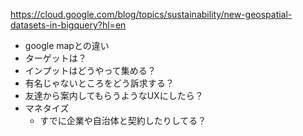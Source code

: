 
https://cloud.google.com/blog/topics/sustainability/new-geospatial-datasets-in-bigquery?hl=en

- google mapとの違い
- ターゲットは？
- インプットはどうやって集める？
- 有名じゃないところをどう訴求する？
- 友達から案内してもらうようなUXにしたら？
- マネタイズ
	- すでに企業や自治体と契約したりしてる？